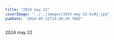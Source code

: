 ```yaml
---
title: "2024 may 22"
coverImage: "../../images/2024-may-22-EyNj.jpg"
pubDate: "2024-05-22T14:20:38.788Z"
---
```


2024 may 22

